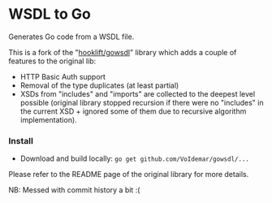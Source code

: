 # WSDL to Go

Generates Go code from a WSDL file.

This is a fork of the "[hooklift/gowsdl](https://github.com/hooklift/gowsdl)" library which adds a couple of features to the original lib:
* HTTP Basic Auth support
* Removal of the type duplicates (at least partial)
* XSDs from "includes" and "imports" are collected to the deepest level possible (original library stopped recursion if there were no "includes" in the current XSD + ignored some of them due to recursive algorithm implementation).

### Install

* Download and build locally: `go get github.com/VoIdemar/gowsdl/...`

Please refer to the README page of the original library for more details.

NB:
Messed with commit history a bit :(
